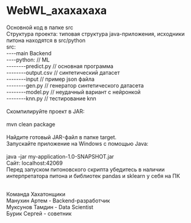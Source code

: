 ﻿# WebWL_axaxaxaxa<br />
Основной код в папке src<br />
Структура проекта: типовая структура java-приложения, исходники питона находятся в src/python<br />
src:<br />
----main Backend <br />
----python: // ML <br />
--------predict.py // основная программа<br />
--------output.csv // синтетический датасет<br />
--------input // пример json файла<br />
--------gen.py // генератор синтетического датасета<br />
--------model.py // неудачный вариант с нейронкой<br />
--------knn.py // тестирование knn<br />
<br />
Скомпилируйте проект в JAR:<br />
<br />
mvn clean package<br />
<br />
Найдите готовый JAR-файл в папке target.<br />
Запускайте приложение на Windows с помощью Java:<br />
<br />
java -jar my-application-1.0-SNAPSHOT.jar<br />
Сайт: localhost:42069<br />
Перед запуском питоновского скрипта убедитесь в наличии интерпретатора питона и библиотек pandas и sklearn у себя на ПК<br />

<br />
Команда Хахатонщики<br />
Манухин Артем - Backend-разработчик<br />
Муксунов Тамдин - Data Scientist<br />
Бурик Сергей - советник<br />
